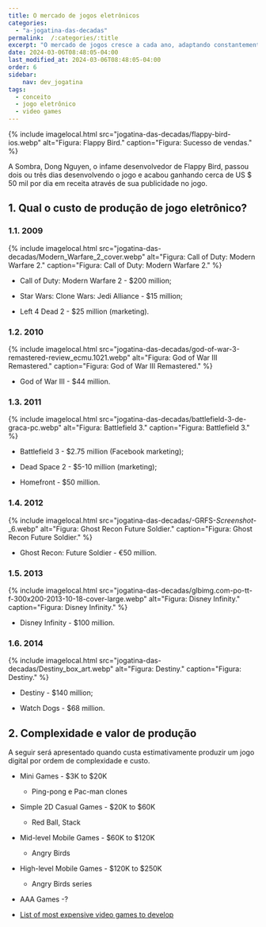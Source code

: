```yaml
---
title: O mercado de jogos eletrônicos
categories: 
  - "a-jogatina-das-decadas"
permalink:  /:categories/:title
excerpt: "O mercado de jogos cresce a cada ano, adaptando constantemente o produto para atrair novos jogadores."
date: 2024-03-06T08:48:05-04:00
last_modified_at: 2024-03-06T08:48:05-04:00
order: 6
sidebar:
    nav: dev_jogatina
tags:
  - conceito
  - jogo eletrônico
  - video games   
---
```


{% include imagelocal.html
    src="jogatina-das-decadas/flappy-bird-ios.webp"
    alt="Figura: Flappy Bird."
    caption="Figura: Sucesso de vendas."
%}

A Sombra, Dong Nguyen, o infame desenvolvedor de Flappy Bird, passou dois ou três dias desenvolvendo o jogo e acabou ganhando cerca de US $ 50 mil por dia em receita através de sua publicidade no jogo.

## 1. Qual o  custo de produção de jogo eletrônico?

### 1.1. 2009

{% include imagelocal.html
    src="jogatina-das-decadas/Modern_Warfare_2_cover.webp"
    alt="Figura: Call of Duty: Modern Warfare 2."
    caption="Figura: Call of Duty: Modern Warfare 2."
%}

- Call of Duty: Modern Warfare 2 - $200 million;

- Star Wars: Clone Wars: Jedi Alliance - $15 million;

- Left 4 Dead 2 - $25 million (marketing).

### 1.2. 2010

{% include imagelocal.html
    src="jogatina-das-decadas/god-of-war-3-remastered-review_ecmu.1021.webp"
    alt="Figura: God of War III Remastered."
    caption="Figura: God of War III Remastered."
%}

- God of War III - $44 million.

### 1.3. 2011

{% include imagelocal.html
    src="jogatina-das-decadas/battlefield-3-de-graca-pc.webp"
    alt="Figura: Battlefield 3."
    caption="Figura: Battlefield 3."
%}

- Battlefield 3 - $2.75 million (Facebook marketing);

- Dead Space 2 - $5-10 million (marketing);

- Homefront - $50 million.

### 1.4. 2012

{% include imagelocal.html
    src="jogatina-das-decadas/-GRFS-_Screenshot_-_6.webp"
    alt="Figura: Ghost Recon Future Soldier."
    caption="Figura: Ghost Recon Future Soldier."
%}

- Ghost Recon: Future Soldier - €50 million.

### 1.5. 2013

{% include imagelocal.html
    src="jogatina-das-decadas/glbimg.com-po-tt-f-300x200-2013-10-18-cover-large.webp"
    alt="Figura: Disney Infinity."
    caption="Figura: Disney Infinity."
%}

- Disney Infinity - $100 million.

### 1.6. 2014

{% include imagelocal.html
    src="jogatina-das-decadas/Destiny_box_art.webp"
    alt="Figura: Destiny."
    caption="Figura: Destiny."
%}

- Destiny - $140 million;

- Watch Dogs - $68 million.

## 2. Complexidade e valor de produção

A seguir será apresentado quando custa estimativamente produzir um jogo digital por ordem de complexidade e custo.

- Mini Games - $3K to $20K
  - Ping-pong e Pac-man clones

- Simple 2D Casual Games -  $20K to $60K
  - Red Ball, Stack

- Mid-level Mobile Games - $60K to $120K
  - Angry Birds

- High-level Mobile Games - $120K to $250K
  - Angry Birds series

- AAA Games -?

- [List of most expensive video games to develop](https://en.wikipedia.org/wiki/List_of_most_expensive_video_games_to_develop)

